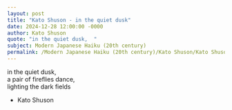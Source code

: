```yaml
---
layout: post
title: "Kato Shuson - in the quiet dusk"
date: 2024-12-28 12:00:00 -0000
author: Kato Shuson
quote: "in the quiet dusk,  "
subject: Modern Japanese Haiku (20th century)
permalink: /Modern Japanese Haiku (20th century)/Kato Shuson/Kato Shuson - in the quiet dusk
---
```


in the quiet dusk,  
a pair of fireflies dance,  
lighting the dark fields

- Kato Shuson
